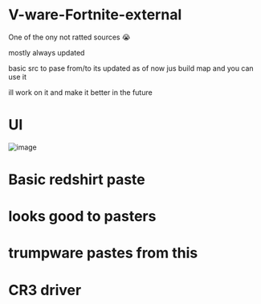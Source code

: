 # V-ware-Fortnite-external

One of the ony not ratted sources 😭

mostly always updated

basic src to pase from/to its updated as of now jus build map and you can use it

ill work on it and make it better in the future

# UI


![image](https://github.com/user-attachments/assets/c37cf244-f79f-492d-ba00-bdc6d341744f)




 # Basic redshirt paste

 # looks good to pasters 

 # trumpware pastes from this 

# CR3 driver
